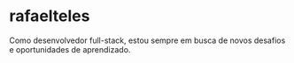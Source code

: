 # rafaelteles
Como desenvolvedor full-stack, estou sempre em busca de novos desafios e oportunidades de aprendizado. 
